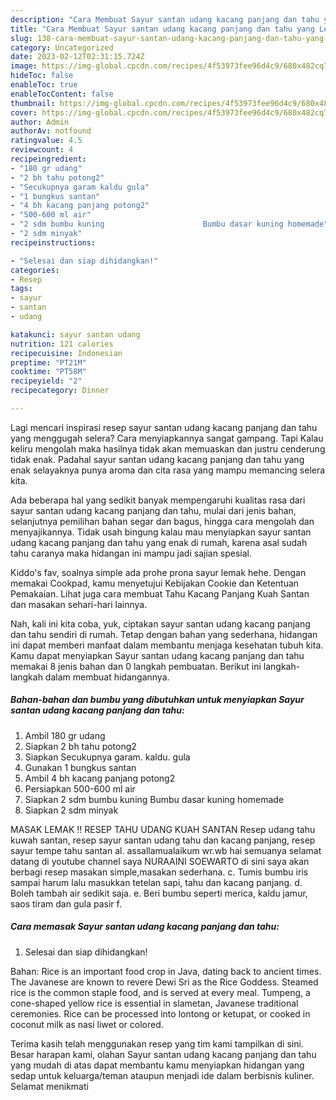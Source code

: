 ```yaml
---
description: "Cara Membuat Sayur santan udang kacang panjang dan tahu yang Lezat Sekali"
title: "Cara Membuat Sayur santan udang kacang panjang dan tahu yang Lezat Sekali"
slug: 138-cara-membuat-sayur-santan-udang-kacang-panjang-dan-tahu-yang-lezat-sekali
category: Uncategorized
date: 2023-02-12T02:31:15.724Z
image: https://img-global.cpcdn.com/recipes/4f53973fee96d4c9/680x482cq70/sayur-santan-udang-kacang-panjang-dan-tahu-foto-resep-utama.jpg
hideToc: false
enableToc: true
enableTocContent: false
thumbnail: https://img-global.cpcdn.com/recipes/4f53973fee96d4c9/680x482cq70/sayur-santan-udang-kacang-panjang-dan-tahu-foto-resep-utama.jpg
cover: https://img-global.cpcdn.com/recipes/4f53973fee96d4c9/680x482cq70/sayur-santan-udang-kacang-panjang-dan-tahu-foto-resep-utama.jpg
author: Admin
authorAv: notfound
ratingvalue: 4.5
reviewcount: 4
recipeingredient:
- "180 gr udang"
- "2 bh tahu potong2"
- "Secukupnya garam kaldu gula"
- "1 bungkus santan"
- "4 bh kacang panjang potong2"
- "500-600 ml air"
- "2 sdm bumbu kuning                      Bumbu dasar kuning homemade"
- "2 sdm minyak"
recipeinstructions:

- "Selesai dan siap dihidangkan!"
categories:
- Resep
tags:
- sayur
- santan
- udang

katakunci: sayur santan udang 
nutrition: 121 calories
recipecuisine: Indonesian
preptime: "PT21M"
cooktime: "PT58M"
recipeyield: "2"
recipecategory: Dinner

---
```



Lagi mencari inspirasi resep sayur santan udang kacang panjang dan tahu yang menggugah selera? Cara menyiapkannya sangat gampang. Tapi Kalau keliru mengolah maka hasilnya tidak akan memuaskan dan justru cenderung tidak enak. Padahal sayur santan udang kacang panjang dan tahu yang enak selayaknya punya aroma dan cita rasa yang mampu memancing selera kita.


Ada beberapa hal yang sedikit banyak mempengaruhi kualitas rasa dari sayur santan udang kacang panjang dan tahu, mulai dari jenis bahan, selanjutnya pemilihan bahan segar dan bagus, hingga cara mengolah dan menyajikannya. Tidak usah bingung kalau mau menyiapkan sayur santan udang kacang panjang dan tahu yang enak di rumah, karena asal sudah tahu caranya maka hidangan ini mampu jadi sajian spesial.

Kiddo&#39;s fav, soalnya simple ada prohe prona sayur lemak hehe. Dengan memakai Cookpad, kamu menyetujui Kebijakan Cookie dan Ketentuan Pemakaian. Lihat juga cara membuat Tahu Kacang Panjang Kuah Santan dan masakan sehari-hari lainnya.


Nah, kali ini kita coba, yuk, ciptakan sayur santan udang kacang panjang dan tahu sendiri di rumah. Tetap dengan bahan yang sederhana, hidangan ini dapat memberi manfaat dalam membantu menjaga kesehatan tubuh kita. Kamu dapat menyiapkan Sayur santan udang kacang panjang dan tahu memakai 8 jenis bahan dan 0 langkah pembuatan. Berikut ini langkah-langkah dalam membuat hidangannya.

<!--inarticleads1-->

##### Bahan-bahan dan bumbu yang dibutuhkan untuk menyiapkan Sayur santan udang kacang panjang dan tahu:

1. Ambil 180 gr udang
1. Siapkan 2 bh tahu potong2
1. Siapkan Secukupnya garam. kaldu. gula
1. Gunakan 1 bungkus santan
1. Ambil 4 bh kacang panjang potong2
1. Persiapkan 500-600 ml air
1. Siapkan 2 sdm bumbu kuning                      Bumbu dasar kuning homemade
1. Siapkan 2 sdm minyak


MASAK LEMAK ‼️ RESEP TAHU UDANG KUAH SANTAN Resep udang tahu kuwah santan, resep sayur santan udang tahu dan kacang panjang, resep sayur tempe tahu santan al. assallamualaikum wr.wb hai semuanya selamat datang di youtube channel saya NURAAINI SOEWARTO di sini saya akan berbagi resep masakan simple,masakan sederhana. c. Tumis bumbu iris sampai harum lalu masukkan tetelan sapi, tahu dan kacang panjang. d. Boleh tambah air sedikit saja. e. Beri bumbu seperti merica, kaldu jamur, saos tiram dan gula pasir f. 

<!--inarticleads2-->

##### Cara memasak Sayur santan udang kacang panjang dan tahu:


1. Selesai dan siap dihidangkan!

Bahan: Rice is an important food crop in Java, dating back to ancient times. The Javanese are known to revere Dewi Sri as the Rice Goddess. Steamed rice is the common staple food, and is served at every meal. Tumpeng, a cone-shaped yellow rice is essential in slametan, Javanese traditional ceremonies. Rice can be processed into lontong or ketupat, or cooked in coconut milk as nasi liwet or colored. 

Terima kasih telah menggunakan resep yang tim kami tampilkan di sini. Besar harapan kami, olahan Sayur santan udang kacang panjang dan tahu yang mudah di atas dapat membantu kamu menyiapkan hidangan yang sedap untuk keluarga/teman ataupun menjadi ide dalam berbisnis kuliner. Selamat menikmati
